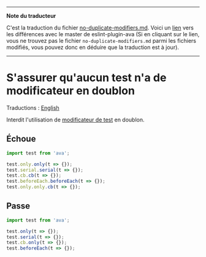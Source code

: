 ___
**Note du traducteur**

C'est la traduction du fichier [no-duplicate-modifiers.md](https://github.com/avajs/eslint-plugin-ava/blob/master/docs/rules/no-duplicate-modifiers.md). Voici un [lien](https://github.com/avajs/eslint-plugin-ava/compare/417307800a6e5571666ff6becdecdea97b24873c...master#diff-470cd3a8a42da4be025dc7828b27072f) vers les différences avec le master de eslint-plugin-ava (Si en cliquant sur le lien, vous ne trouvez pas le fichier `no-duplicate-modifiers.md` parmi les fichiers modifiés, vous pouvez donc en déduire que la traduction est à jour).
___
# S'assurer qu'aucun test n'a de modificateur en doublon

Traductions : [English](https://github.com/avajs/eslint-plugin-ava/blob/master/docs/rules/no-duplicate-modifiers.md)

Interdit l'utilisation de [modificateur de test](https://github.com/avajs/ava-docs/blob/master/fr_FR/docs/01-writing-tests.md) en doublon.


## Échoue

```js
import test from 'ava';

test.only.only(t => {});
test.serial.serial(t => {});
test.cb.cb(t => {});
test.beforeEach.beforeEach(t => {});
test.only.only.cb(t => {});
```


## Passe

```js
import test from 'ava';

test.only(t => {});
test.serial(t => {});
test.cb.only(t => {});
test.beforeEach(t => {});
```
